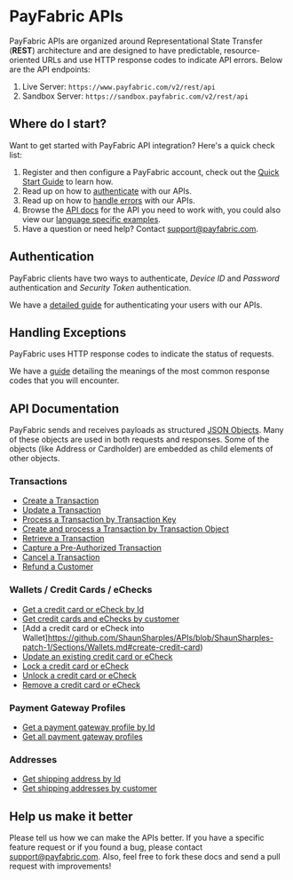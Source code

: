 PayFabric APIs
==============
PayFabric APIs are organized around Representational State Transfer (**REST**) architecture and are designed to have predictable, resource-oriented URLs and use HTTP response codes to indicate API errors. Below are the API endpoints:

1. Live Server:    ``https://www.payfabric.com/v2/rest/api``
1. Sandbox Server: ``https://sandbox.payfabric.com/v2/rest/api``

Where do I start?
-----------------

Want to get started with PayFabric API integration? Here's a quick check list:

1. Register and then configure a PayFabric account, check out the [Quick Start Guide](https://github.com/PayFabric/Portal/wiki) to learn how.
2. Read up on how to [authenticate](#authentication) with our APIs. 
3. Read up on how to [handle errors](#handling-exceptions) with our APIs.
3. Browse the [API docs](#api-documentation) for the API you need to work with, you could also view our [language specific examples](https://github.com/ShaunSharples/APIs/blob/ShaunSharples-patch-1/Samples).
4. Have a question or need help? Contact <support@payfabric.com>.


Authentication
--------------
PayFabric clients have two ways to authenticate, *Device ID* and *Password* authentication and *Security Token* authentication.

We have a [detailed guide](https://github.com/ShaunSharples/APIs/blob/ShaunSharples-patch-1/Sections/Authentication.md) for authenticating your users with our APIs.


Handling Exceptions
-------------------
PayFabric uses HTTP response codes to indicate the status of requests. 

We have a [guide](https://github.com/ShaunSharples/APIs/blob/ShaunSharples-patch-1/Sections/Errors.md) detailing the meanings of the most common response codes that you will encounter. 


API Documentation
-----------------
PayFabric sends and receives payloads as structured [JSON Objects](https://github.com/PayFabric/APIs/wiki/API-Object-V2). 
Many of these objects are used in both requests and responses. Some of the objects (like Address or Cardholder) are embedded
as child elements of other objects.

### Transactions
* [Create a Transaction](https://github.com/ShaunSharples/APIs/blob/ShaunSharples-patch-1/Sections/Transactions.md#create-a-transaction)
* [Update a Transaction](https://github.com/ShaunSharples/APIs/blob/ShaunSharples-patch-1/Sections/Transactions.md#update-a-transaction)
* [Process a Transaction by Transaction Key](https://github.com/ShaunSharples/APIs/blob/ShaunSharples-patch-1/Sections/Transactions.md#submit-a-transaction-to-payment-gateway-by-transaction-key)
* [Create and process a Transaction by Transaction Object](https://github.com/ShaunSharples/APIs/blob/ShaunSharples-patch-1/Sections/Transactions.md#create-and-submit-a-transaction-by-transaction-object)
* [Retrieve a Transaction](https://github.com/ShaunSharples/APIs/blob/ShaunSharples-patch-1/Sections/Transactions.md#get-a-transaction)
* [Capture a Pre-Authorized Transaction](https://github.com/ShaunSharples/APIs/blob/ShaunSharples-patch-1/Sections/Transactions.md#capture-a-pre-authorized-transaction)
* [Cancel a Transaction](https://github.com/ShaunSharples/APIs/blob/ShaunSharples-patch-1/Sections/Transactions.md#cancel-a-transaction)
* [Refund a Customer](https://github.com/ShaunSharples/APIs/blob/ShaunSharples-patch-1/Sections/Transactions.md#refund-a-customer)

### Wallets / Credit Cards / eChecks
* [Get a credit card or eCheck by Id](https://github.com/ShaunSharples/APIs/blob/ShaunSharples-patch-1/Sections/Wallets.md#get-credit-card--echeck)
* [Get credit cards and eChecks by customer](https://github.com/ShaunSharples/APIs/blob/ShaunSharples-patch-1/Sections/Wallets.md#get-credit-cards-or-echecks)
* [Add a credit card or eCheck into Wallet]https://github.com/ShaunSharples/APIs/blob/ShaunSharples-patch-1/Sections/Wallets.md#create-credit-card)
* [Update an existing credit card or eCheck](https://github.com/ShaunSharples/APIs/blob/ShaunSharples-patch-1/Sections/Wallets.md#update-credit-card--echeck)
* [Lock a credit card or eCheck](https://github.com/ShaunSharples/APIs/blob/ShaunSharples-patch-1/Sections/Wallets.md#lock-credit-card--echeck)
* [Unlock a credit card or eCheck](https://github.com/ShaunSharples/APIs/blob/ShaunSharples-patch-1/Sections/Wallets.md#unlock-credit-card--echeck)
* [Remove a credit card or eCheck](https://github.com/ShaunSharples/APIs/blob/ShaunSharples-patch-1/Sections/Wallets.md#delete-a-card)


### Payment Gateway Profiles
* [Get a payment gateway profile by Id](https://github.com/ShaunSharples/APIs/blob/ShaunSharples-patch-1/Sections/PaymentGatewayProfiles.md#get-payment-gateway-profile)
* [Get all payment gateway profiles](https://github.com/ShaunSharples/APIs/blob/ShaunSharples-patch-1/Sections/PaymentGatewayProfiles.md#get-payment-gateway-profiles)

### Addresses
* [Get shipping address by Id](https://github.com/ShaunSharples/APIs/blob/ShaunSharples-patch-1/Sections/Addresses.md#get-address)
* [Get shipping addresses by customer](https://github.com/ShaunSharples/APIs/blob/ShaunSharples-patch-1/Sections/Addresses.md#get-addresses)


Help us make it better
----------------------
Please tell us how we can make the APIs better. If you have a specific feature request or if you found a bug, please contact <support@payfabric.com>. Also, feel free to fork these docs and send a pull request with improvements!
